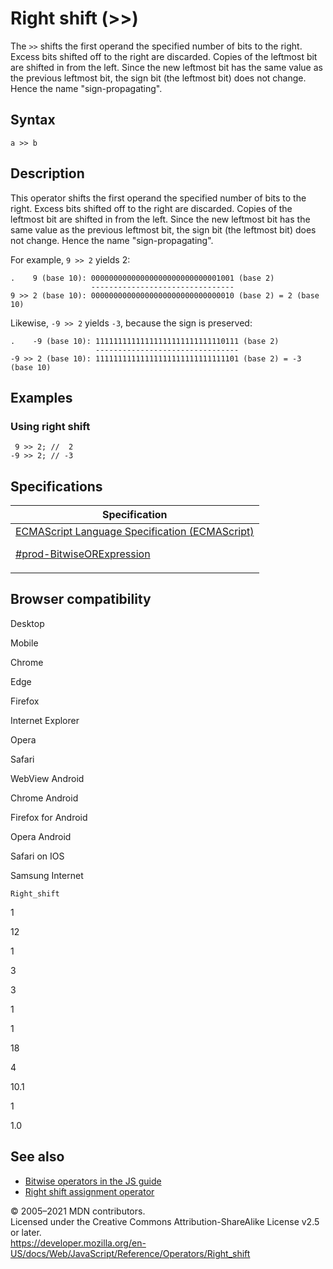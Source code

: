 # Right shift (&gt;&gt;)

The `>>` shifts the first operand the specified number of bits to the right. Excess bits shifted off to the right are discarded. Copies of the leftmost bit are shifted in from the left. Since the new leftmost bit has the same value as the previous leftmost bit, the sign bit (the leftmost bit) does not change. Hence the name "sign-propagating".

## Syntax

    a >> b

## Description

This operator shifts the first operand the specified number of bits to the right. Excess bits shifted off to the right are discarded. Copies of the leftmost bit are shifted in from the left. Since the new leftmost bit has the same value as the previous leftmost bit, the sign bit (the leftmost bit) does not change. Hence the name "sign-propagating".

For example, `9 >> 2` yields 2:

    .    9 (base 10): 00000000000000000000000000001001 (base 2)
                      --------------------------------
    9 >> 2 (base 10): 00000000000000000000000000000010 (base 2) = 2 (base 10)

Likewise, `-9 >> 2` yields `-3`, because the sign is preserved:

    .    -9 (base 10): 11111111111111111111111111110111 (base 2)
                       --------------------------------
    -9 >> 2 (base 10): 11111111111111111111111111111101 (base 2) = -3 (base 10)

## Examples

### Using right shift

     9 >> 2; //  2
    -9 >> 2; // -3

## Specifications

<table>
<thead>
<tr class="header">
<th>Specification</th>
</tr>
</thead>
<tbody>
<tr class="odd">
<td>
<a href="https://tc39.es/ecma262/#prod-BitwiseORExpression">ECMAScript Language Specification (ECMAScript) 
<br/>

<span class="small">#prod-BitwiseORExpression</span>
</a>
</td>
</tr>
</tbody>
</table>

## Browser compatibility

Desktop

Mobile

Chrome

Edge

Firefox

Internet Explorer

Opera

Safari

WebView Android

Chrome Android

Firefox for Android

Opera Android

Safari on IOS

Samsung Internet

`Right_shift`

1

12

1

3

3

1

1

18

4

10.1

1

1.0

## See also

-   [Bitwise operators in the JS guide](https://developer.mozilla.org/en-US/docs/Web/JavaScript/Guide/Expressions_and_Operators#bitwise)
-   [Right shift assignment operator](right_shift_assignment)

© 2005–2021 MDN contributors.  
Licensed under the Creative Commons Attribution-ShareAlike License v2.5 or later.  
<a href="https://developer.mozilla.org/en-US/docs/Web/JavaScript/Reference/Operators/Right_shift" class="_attribution-link">https://developer.mozilla.org/en-US/docs/Web/JavaScript/Reference/Operators/Right_shift</a>
